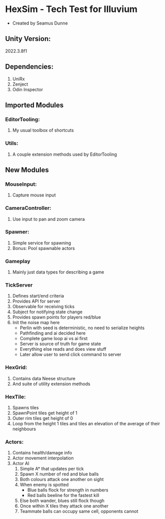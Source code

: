 # HexSim - Tech Test for Illuvium
- Created by Seamus Dunne

## Unity Version:
   2022.3.8f1

## Dependencies:
   1. UniRx
   2. Zenject
   3. Odin Inspector

## Imported Modules
### EditorTooling:
   1. My usual toolbox of shortcuts
### Utils:
   1. A couple extension methods used by EditorTooling


## New Modules
### MouseInput:
   1. Capture mouse input

### CameraController:
   1. Use input to pan and zoom camera

### Spawner:
   1. Simple service for spawning
   2. Bonus: Pool spawnable actors

### Gameplay
   1. Mainly just data types for describing a game

### TickServer
   1. Defines start/end criteria
   2. Provides API for server 
   3. Observable for receiving ticks 
   4. Subject for notifying state change 
   5. Provides spawn points for players red/blue
   6. Init the noise map here 
      - Perlin with seed is deterministic, no need to serialize heights
      - Pathfinding and ai decided here
      - Complete game loop ai vs ai first
      - Server is source of truth for game state
      - Everything else reads and does view stuff
      - Later allow user to send click command to server

### HexGrid:
   1. Contains data Neese structure
   2. And suite of utility extension methods

### HexTile:
   1. Spawns tiles 
   2. SpawnPoint tiles get height of 1 
   3. Outer rim tiles get height of 0 
   4. Loop from the height 1 tiles and tiles an elevation of the average of their neighbours

### Actors:
   1. Contains health/damage info
   2. Actor movement interpolation
   3. Actor AI
      1. Simple A* that updates per tick
      2. Spawn X number of red and blue balls
      3. Both colours attack one another on sight 
      4. When enemy is spotted
         - Blue balls flock for strength in numbers
         - Red balls beeline for the fastest kill 
      5. Else both wander, blues still flock though 
      6. Once within X tiles they attack one another 
      7. Teammate balls can occupy same cell, opponents cannot

